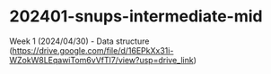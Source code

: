 # 202401-snups-intermediate-mid

Week 1 (2024/04/30) - Data structure (https://drive.google.com/file/d/16EPkXx31i-WZokW8LEqawiTom6vVfTl7/view?usp=drive_link)
